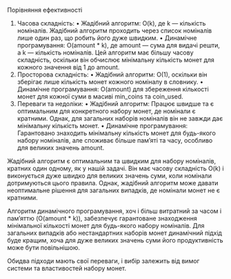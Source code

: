 Порівняння ефективності

1.	Часова складність:
•	Жадібний алгоритм: O(k), де k — кількість номіналів. Жадібний алгоритм проходить через список номіналів лише один раз, що робить його дуже швидким.
•	Динамічне програмування: O(amount * k), де amount — сума для видачі решти, а k — кількість номіналів. Цей алгоритм має більшу часову складність, оскільки він обчислює мінімальну кількість монет для кожного значення від 1 до amount.
2.	Просторова складність:
•	Жадібний алгоритм: O(1), оскільки він зберігає лише кількість монет кожного номіналу в словнику.
•	Динамічне програмування: O(amount) для збереження кількості монет для кожної суми в масиві min_coins та coin_used.
3.	Переваги та недоліки:
•	Жадібний алгоритм: Працює швидше та є оптимальним для конкретного набору монет, де номінали є кратними. Однак, для загальних наборів номіналів він не завжди дає мінімальну кількість монет.
•	Динамічне програмування: Гарантовано знаходить мінімальну кількість монет для будь-якого набору номіналів, але споживає більше пам’яті та часу, особливо для великих значень amount.


Жадібний алгоритм є оптимальним та швидким для набору номіналів, кратних один одному, як у нашій задачі. Він має часову складність O(k) і виконується дуже швидко для великих значень суми, коли номінали дотримуються цього правила. Однак, жадібний алгоритм може давати неоптимальне рішення для загальних випадків, де номінали монет не є кратними.

Алгоритм динамічного програмування, хоч і більш витратний за часом і пам’яттю (O(amount * k)), забезпечує гарантоване знаходження мінімальної кількості монет для будь-якого набору номіналів. Для загальних випадків або нестандартних наборів монет динамічний підхід буде кращим, хоча для дуже великих значень суми його продуктивність може бути повільнішою.

Обидва підходи мають свої переваги, і вибір залежить від вимог системи та властивостей набору монет.